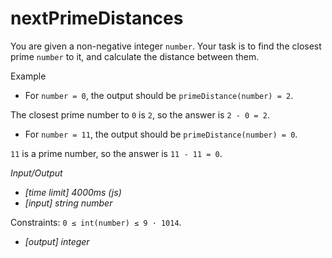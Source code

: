 # nextPrimeDistances

You are given a non-negative integer `number`. Your task is to find the closest prime `number` to it, and calculate the distance between them.

Example

* For `number = 0`, the output should be `primeDistance(number) = 2`.

The closest prime number to `0` is `2`, so the answer is `2 - 0 = 2`.

* For `number = 11`, the output should be `primeDistance(number) = 0`.

`11` is a prime number, so the answer is `11 - 11 = 0`.

*Input/Output*

* *[time limit] 4000ms (js)*
* *[input] string number*

Constraints:
`0 ≤ int(number) ≤ 9 · 1014`.

* *[output] integer*
